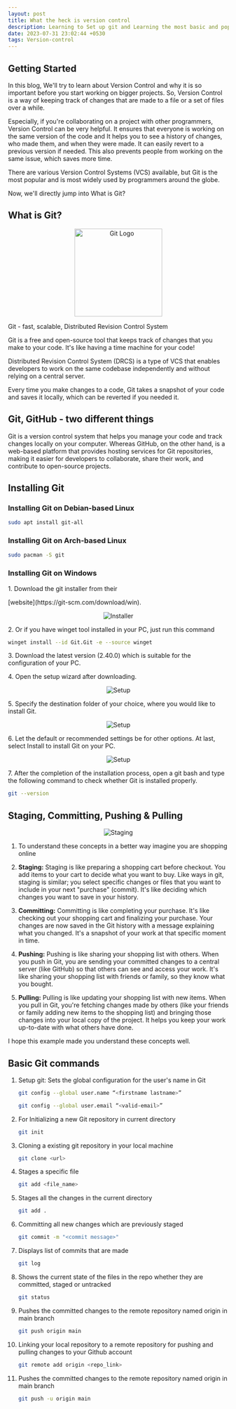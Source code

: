 ```yaml
---
layout: post
title: What the heck is version control
description: Learning to Set up git and Learning the most basic and popular commands that are used
date: 2023-07-31 23:02:44 +0530
tags: Version-control
---
```


## Getting Started

In this blog, We'll try to learn about Version Control and why it is so important before you start working on bigger projects. So, Version Control is a way of keeping track of changes that are made to a file or a set of files over a while.

Especially, if you're collaborating on a project with other programmers, Version Control can be very helpful. It ensures that everyone is working on the same version of the code and It helps you to see a history of changes, who made them, and when they were made. It can easily revert to a previous version if needed. This also prevents people from working on the same issue, which saves more time.

There are various Version Control Systems (VCS) available, but Git is the most popular and is most widely used by programmers around the globe.

Now, we'll directly jump into What is Git?

## What is Git?

<p align="center">
  <img src="/img/VersionControl/git_logo.png" alt="Git Logo" width="200">
</p>

Git - fast, scalable, Distributed Revision Control System

Git is a free and open-source tool that keeps track of changes that you make to your code. It's like having a time machine for your code!

Distributed Revision Control System (DRCS) is a type of VCS that enables developers to work on the same codebase independently and without relying on a central server.

Every time you make changes to a code, Git takes a snapshot of your code and saves it locally, which can be reverted if you needed it.

## Git, GitHub - two different things

Git is a version control system that helps you manage your code and track changes locally on your computer. Whereas GitHub, on the other hand, is a web-based platform that provides hosting services for Git repositories, making it easier for developers to collaborate, share their work, and contribute to open-source projects.

## Installing Git

### Installing Git on Debian-based Linux

```bash
sudo apt install git-all
```

### Installing Git on Arch-based Linux

```bash
sudo pacman -S git
```

### Installing Git on Windows

<p>1. Download the git installer from their</p> [website](https://git-scm.com/download/win).

<p align="center">
  <img src="/img/VersionControl/installer.png" alt="Installer">
</p>

<p> 2. Or if you have winget tool installed in your PC, just run this command</p>

```bash
winget install --id Git.Git -e --source winget
```

<p>3. Download the latest version (2.40.0) which is suitable for the configuration of your PC.</p>

<p>4. Open the setup wizard after downloading.</p>

<p align="center">
  <img src="/img/VersionControl/setup.png" alt="Setup">
</p>

<p>5. Specify the destination folder of your choice, where you would like to install Git.</p>

<p align="center">
  <img src="/img/VersionControl/setup2.png" alt="Setup">
</p>

<p> 6. Let the default or recommended settings be for other options. At last, select Install to install Git on your PC.</p>

<p align="center">
  <img src="/img/VersionControl/setup3.png" alt="Setup">
</p>

<p> 7. After the completion of the installation process, open a git bash and type the following command to check whether Git is installed properly.</p>

```bash
git --version
```

## Staging, Committing, Pushing & Pulling

<p align="center">
  <img src="/img/VersionControl/Git_illustration.webp" alt="Staging">
</p>

1.  To understand these concepts in a better way imagine you are shopping online

2.  **Staging:** Staging is like preparing a shopping cart before checkout. You add items to your cart to decide what you want to buy. Like ways in git, staging is similar; you select specific changes or files that you want to include in your next "purchase" (commit). It's like deciding which changes you want to save in your history.

3.  **Committing:** Committing is like completing your purchase. It's like checking out your shopping cart and finalizing your purchase. Your changes are now saved in the Git history with a message explaining what you changed. It's a snapshot of your work at that specific moment in time.

4.  **Pushing:** Pushing is like sharing your shopping list with others. When you push in Git, you are sending your committed changes to a central server (like GitHub) so that others can see and access your work. It's like sharing your shopping list with friends or family, so they know what you bought.

5.  **Pulling:** Pulling is like updating your shopping list with new items. When you pull in Git, you're fetching changes made by others (like your friends or family adding new items to the shopping list) and bringing those changes into your local copy of the project. It helps you keep your work up-to-date with what others have done.

I hope this example made you understand these concepts well.

## Basic Git commands

1.  Setup git: Sets the global configuration for the user's name in Git
    ```bash
    git config --global user.name “<firstname lastname>”
    ```
    ```bash
    git config --global user.email “<valid-email>”
    ```
2.  For Initializing a new Git repository in current directory
    ```bash
    git init
    ```
3.  Cloning a existing git repository in your local machine
    ```bash
    git clone <url>
    ```
4.  Stages a specific file
    ```bash
    git add <file_name>
    ```
5.  Stages all the changes in the current directory
    ```bash
    git add .
    ```
6.  Committing all new changes which are previously staged

    ```bash
    git commit -m "<commit message>"
    ```

7.  Displays list of commits that are made
    ```bash
    git log
    ```
8.  Shows the current state of the files in the repo whether they are committed, staged or untracked

    ```bash
    git status
    ```

9.  Pushes the committed changes to the remote repository named origin in main branch

    ```bash
    git push origin main
    ```

10. Linking your local repository to a remote repository for pushing and pulling changes to your Github account

    ```bash
    git remote add origin <repo_link>
    ```

11. Pushes the committed changes to the remote repository named origin in main branch
    ```bash
    git push -u origin main
    ```
